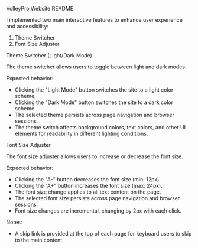 VolleyPro Website README

I implemented two main interactive features to enhance user experience and accessibility:

1. Theme Switcher
2. Font Size Adjuster

Theme Switcher (Light/Dark Mode)

The theme switcher allows users to toggle between light and dark modes.

Expected behavior:
- Clicking the "Light Mode" button switches the site to a light color scheme.
- Clicking the "Dark Mode" button switches the site to a dark color scheme.
- The selected theme persists across page navigation and browser sessions.
- The theme switch affects background colors, text colors, and other UI elements for readability in different lighting conditions.

Font Size Adjuster

The font size adjuster allows users to increase or decrease the font size.

Expected behavior:
- Clicking the "A-" button decreases the font size (min: 12px).
- Clicking the "A+" button increases the font size (max: 24px).
- The font size change applies to all text content on the page.
- The selected font size persists across page navigation and browser sessions.
- Font size changes are incremental, changing by 2px with each click.

Notes: 
- A skip link is provided at the top of each page for keyboard users to skip to the main content.
